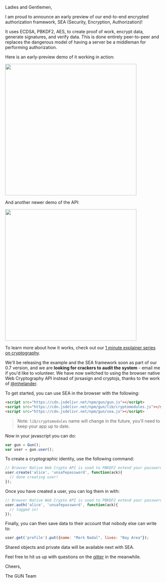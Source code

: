 Ladies and Gentlemen,

I am proud to announce an early preview of our end-to-end encrypted authorization framework, SEA (Security, Encryption, Authorization)!

It uses ECDSA, PBKDF2, AES, to create proof of work, encrypt data, generate signatures, and verify data. This is done entirely peer-to-peer and replaces the dangerous model of having a server be a middleman for performing authorization.

Here is an early-preview demo of it working in action:

<a href="https://youtu.be/52Z72bDCtMU" title="2 min demo of auth"><img src="http://img.youtube.com/vi/52Z72bDCtMU/0.jpg" width="425px"></a>

And another newer demo of the API:

<a href="https://youtu.be/ik_dqXBMBHw" title="2 min demo of auth"><img src="http://img.youtube.com/vi/ik_dqXBMBHw/0.jpg" width="425px"></a>

To learn more about how it works, check out our [1 minute explainer series on cryptography](http://gun.js.org/explainers/data/security.html).

We'll be releasing the example and the SEA framework soon as part of our 0.7 version, and we are **looking for crackers to audit the system** - email me if you'd like to volunteer. We have now switched to using the browser native Web Cryptography API instead of jsrsasign and cryptojs, thanks to the work of [@mhelander](https://github.com/mhelander).

To get started, you can use SEA in the browser with the following:

```html
<script src="https://cdn.jsdelivr.net/npm/gun/gun.js"></script>
<script src="https://cdn.jsdelivr.net/npm/gun/lib/cryptomodules.js"></script>
<script src="https://cdn.jsdelivr.net/npm/gun/sea.js"></script>
```

> Note: `lib/cryptomodules` name will change in the future, you'll need to keep your app up to date.

Now in your javascript you can do:

```javascript
var gun = Gun();
var user = gun.user();
```

To create a cryptographic identity, use the following command:

```javascript
// Browser Native Web Crypto API is used to PBKDF2 extend your password.
user.create('alice', 'unsafepassword', function(ack){
  // done creating user!
});
```

Once you have created a user, you can log them in with:

```javascript
// Browser Native Web Crypto API is used to PBKDF2 extend your password.
user.auth('alice', 'unsafepassword', function(ack){
  // logged in!
});
```

Finally, you can then save data to their account that nobody else can write to:

```javascript
user.get('profile').put({name: "Mark Nadal", lives: "Bay Area"});
```

Shared objects and private data will be available next with SEA.

Feel free to hit us up with questions on the [gitter](https://gitter.im/amark/gun) in the meanwhile.

Cheers,

The GUN Team